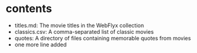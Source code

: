 # contents

- titles.md: The movie titles in the WebFlyx collection
- classics.csv: A comma-separated list of classic movies
- quotes: A directory of files containing memorable quotes from movies
- one more line added
